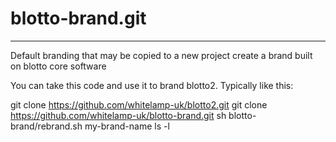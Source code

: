 # blotto-brand.git
------------------

Default branding that may be copied to a new project create a brand built on blotto core software

You can take this code and use it to brand blotto2. Typically like this:

git clone https://github.com/whitelamp-uk/blotto2.git
git clone https://github.com/whitelamp-uk/blotto-brand.git
sh blotto-brand/rebrand.sh my-brand-name
ls -l

